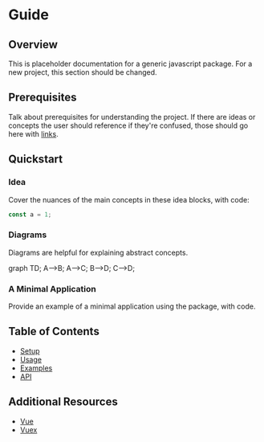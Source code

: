 # Guide

## Overview

This is placeholder documentation for a generic javascript package. For a new project, this section should be changed.


## Prerequisites

Talk about prerequisites for understanding the project. If there are ideas or concepts the user should reference if they're confused, those should go here with [links](https://en.wikipedia.org/wiki/ECMAScript).


## Quickstart

### Idea

Cover the nuances of the main concepts in these idea blocks, with code:

```javascript
const a = 1;
```

### Diagrams

Diagrams are helpful for explaining abstract concepts.

<mermaid>
graph TD;
    A-->B;
    A-->C;
    B-->D;
    C-->D;
</mermaid>

### A Minimal Application

Provide an example of a minimal application using the package, with code.


## Table of Contents

- [Setup](/guide/setup/README.md)
- [Usage](/guide/usage/README.md)
- [Examples](/guide/examples/README.md)
- [API](/api/README.md)


## Additional Resources

- [Vue](https://vuejs.org)
- [Vuex](https://vuex.vuejs.org)
